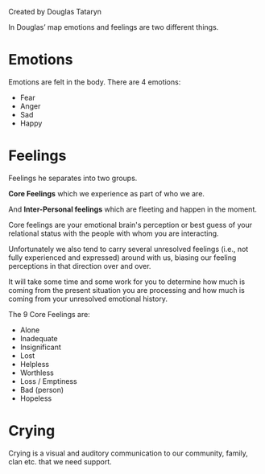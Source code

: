 
Created by Douglas Tataryn

In Douglas’ map emotions and feelings are two different things.

# Emotions
Emotions are felt in the body.
There are 4 emotions:
+ Fear
+ Anger
+ Sad
+ Happy

# Feelings 
Feelings he separates into two groups.

**Core Feelings** which we experience as part of who we are. 

And **Inter-Personal feelings** which are fleeting and happen in the moment.

Core feelings are your emotional brain's perception or best guess of your relational status with the people with whom you are interacting.

Unfortunately we also tend to carry several unresolved feelings (i.e., not fully experienced and expressed) around with us, biasing our feeling perceptions in that direction over and over.   

It will take some time and some work for you to determine how much is coming from the present situation you are processing and how much is coming from your unresolved emotional history.  

The 9 Core Feelings are:
+ Alone
+ Inadequate
+ Insignificant
+ Lost
+ Helpless
+ Worthless
+ Loss / Emptiness
+ Bad (person)
+ Hopeless

# Crying
Crying is a visual and auditory communication to our community, family, clan etc. that we need support.